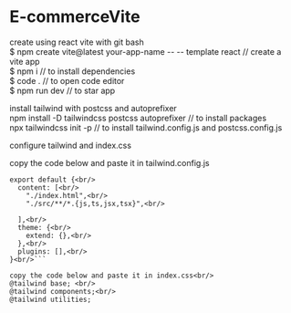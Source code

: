 # E-commerceVite

create using react vite with git bash<br/>
$ npm create vite@latest your-app-name -- -- template react  // create a vite app<br/>
$ npm i                                                      // to install dependencies<br/>
$ code .                                                     // to open code editor<br/>
$ npm run dev                                                // to star app<br/>

install tailwind with postcss and autoprefixer <br/>
npm install -D tailwindcss postcss autoprefixer              // to install packages<br/>
npx tailwindcss init -p                                      // to install tailwind.config.js and postcss.config.js<br/>

configure tailwind and index.css<br/>

copy the code below and paste it in tailwind.config.js<br/>
```/** @type {import('tailwindcss').Config} */<br/>
export default {<br/>
  content: [<br/>
    "./index.html",<br/>
    "./src/**/*.{js,ts,jsx,tsx}",<br/>
    
  ],<br/>
  theme: {<br/>
    extend: {},<br/>
  },<br/>
  plugins: [],<br/>
}<br/>```

copy the code below and paste it in index.css<br/>
@tailwind base; <br/>
@tailwind components;<br/>
@tailwind utilities;



